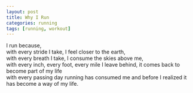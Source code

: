 ```yaml
---
layout: post
title: Why I Run
categories: running
tags: [running, workout]
---
```


I run because,   
with every stride I take, I feel closer to the earth,   
with every breath I take, I consume the skies above me,  
with every inch, every foot, every mile I leave behind, it comes back to become part of my life   
with every passing day running has consumed me and before I realized it has become a way of my life.
